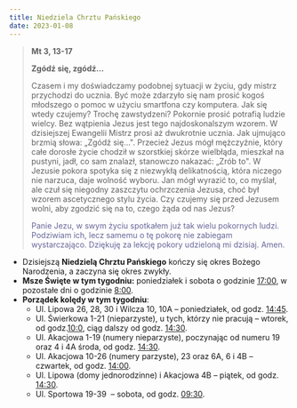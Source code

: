 ```yaml
---
title: Niedziela Chrztu Pańskiego
date: 2023-01-08
---
```


> **Mt 3, 13-17**
>
> **Zgódź się, zgódź...**
>
> Czasem i my doświadczamy podobnej sytuacji w życiu, gdy mistrz przychodzi do ucznia. Być może zdarzyło się nam prosić kogoś młodszego o pomoc w użyciu smartfona czy komputera. Jak się wtedy czujemy? Trochę zawstydzeni? Pokornie prosić potrafią ludzie wielcy. Bez wątpienia Jezus jest tego najdoskonalszym wzorem. W dzisiejszej Ewangelii Mistrz prosi aż dwukrotnie ucznia. Jak ujmująco brzmią słowa: „Zgódź się...". Przecież Jezus mógł mężczyźnie, który całe dorosłe życie chodził w szorstkiej skórze wielbłąda, mieszkał na pustyni, jadł, co sam znalazł, stanowczo nakazać: „Zrób to". W Jezusie pokora spotyka się z niezwykłą delikatnością, która niczego nie narzuca, daje wolność wyboru. Jan mógł wyrazić to, co myślał, ale czuł się niegodny zaszczytu ochrzczenia Jezusa, choć był wzorem ascetycznego stylu życia. Czy czujemy się przed Jezusem wolni, aby zgodzić się na to, czego żąda od nas Jezus?
>
> <span style="color: #666699;"> Panie Jezu, w swym życiu spotkałem już tak wielu pokornych ludzi. Podziwiam ich, lecz samemu o tę pokorę nie zabiegam wystarczająco. Dziękuję za lekcję pokory udzieloną mi dzisiaj. Amen.
> &nbsp;

- Dzisiejszą **Niedzielą Chrztu Pańskiego** kończy się okres Bożego Narodzenia, a zaczyna się okres zwykły.
- **Msze Święte w tym tygodniu:** poniedziałek i sobota o godzinie <u>17:00</u>, w pozostałe dni o godzinie <u>8:00</u>.
- **Porządek kolędy w tym tygodniu**:
  - Ul. Lipowa 26, 28, 30 i Wilcza 10, 10A – poniedziałek, od godz. <u>14:45</u>.
  - Ul. Świerkowa 1-21 (nieparzyste), u tych, którzy nie pracują – wtorek, od godz.<u>10:0</u>, ciąg dalszy od godz. <u>14:30</u>.
  - Ul. Akacjowa 1-19 (numery nieparzyste), poczynając od numeru 19 oraz 4 i 4A środa, od godz. <u>14:30</u>.
  - Ul. Akacjowa 10-26 (numery parzyste), 23 oraz 6A, 6 i 4B – czwartek, od godz. <u>14:00</u>.
  - Ul. Lipowa (domy jednorodzinne) i Akacjowa 4B – piątek, od godz. <u>14:30</u>.
  - Ul. Sportowa 19-39  – sobota, od godz. <u>09:30</u>.
